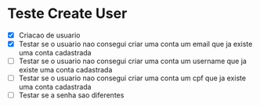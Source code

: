 # Teste Create User

- [x] Criacao de usuario
- [x] Testar se o usuario nao consegui criar uma conta um email que ja existe uma conta cadastrada
- [ ] Testar se o usuario nao consegui criar uma conta um username que ja existe uma conta cadastrada
- [ ] Testar se o usuario nao consegui criar uma conta um cpf que ja existe uma conta cadastrada
- [ ] Testar se a senha sao diferentes